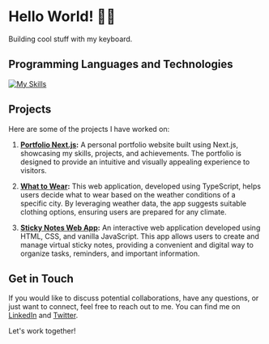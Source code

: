 # Hello World! 👋🏻
 Building cool stuff with my keyboard.

 ## Programming Languages and Technologies
 [![My Skills](https://skillicons.dev/icons?i=html,css,js,react,nextjs,tailwind,py)](https://skillicons.dev)

## Projects
Here are some of the projects I have worked on:

1. **[Portfolio Next.js](https://github.com/FreitasGilberto/portfolio-next):** A personal portfolio website built using Next.js, showcasing my skills, projects, and achievements. The portfolio is designed to provide an intuitive and visually appealing experience to visitors.

2. **[What to Wear](https://github.com/FreitasGilberto/what-to-wear):** This web application, developed using TypeScript, helps users decide what to wear based on the weather conditions of a specific city. By leveraging weather data, the app suggests suitable clothing options, ensuring users are prepared for any climate.

3. **[Sticky Notes Web App](https://github.com/FreitasGilberto/sticky-notes):** An interactive web application developed using HTML, CSS, and vanilla JavaScript. This app allows users to create and manage virtual sticky notes, providing a convenient and digital way to organize tasks, reminders, and important information.

## Get in Touch
If you would like to discuss potential collaborations, have any questions, or just want to connect, feel free to reach out to me. You can find me on [LinkedIn](https://www.linkedin.com/in/gilberto-freitas/) and [Twitter](https://twitter.com/freitasbernaez).

Let's work together!
